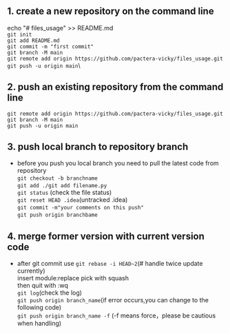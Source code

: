 ## 1. create a new repository on the command line
echo "# files_usage" >> README.md\
`git init` \
`git add README.md` \
`git commit -m "first commit"` \
`git branch -M main` \
`git remote add origin https://github.com/pactera-vicky/files_usage.git` \
`git push -u origin main`\

## 2. push an existing repository from the command line
`git remote add origin https://github.com/pactera-vicky/files_usage.git `\
`git branch -M main` \
`git push -u origin main` 

## 3. push local branch to repository branch
- before you push you local branch you need to pull the latest code from repository\
`git checkout -b branchname ` \
`git add ./git add filename.py` \
`git status` (check the file status) \
`git reset HEAD .idea`(untracked .idea) \
`git commit -m"your comments on this push"` \
`git push origin branchbame`

## 4. merge former version with current version code
- after git commit use 
`git rebase -i HEAD~2`(# handle twice update currently)\
  insert module:replace pick with squash\
  then quit with :wq\
`git log`(check the log)\
`git push origin branch_name`(if error occurs,you can change to the following code)\
`git push origin branch_name -f` (-f means force，please be cautious when handling)

